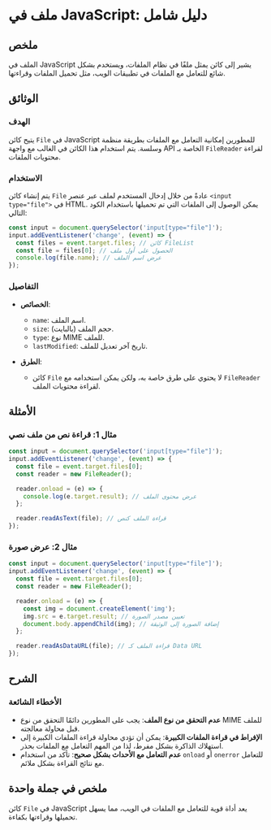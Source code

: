 <!--
Meta Description: # ملف في JavaScript: دليل شامل ## ملخص الملف في JavaScript يشير إلى كائن يمثل ملفًا في نظام الملفات، ويستخدم بشكل شائع للتعامل مع الملفات في تطبيقات ا...
Meta Keywords: file, الملفات, input, const, الملف
-->

# ملف في JavaScript: دليل شامل

## ملخص
الملف في JavaScript يشير إلى كائن يمثل ملفًا في نظام الملفات، ويستخدم بشكل شائع للتعامل مع الملفات في تطبيقات الويب، مثل تحميل الملفات وقراءتها.

## الوثائق
### الهدف
يتيح كائن `File` في JavaScript للمطورين إمكانية التعامل مع الملفات بطريقة منظمة وسلسة. يتم استخدام هذا الكائن في الغالب مع واجهة API الخاصة بـ `FileReader` لقراءة محتويات الملفات.

### الاستخدام
يتم إنشاء كائن `File` عادةً من خلال إدخال المستخدم لملف عبر عنصر `<input type="file">` في HTML. يمكن الوصول إلى الملفات التي تم تحميلها باستخدام الكود التالي:

```javascript
const input = document.querySelector('input[type="file"]');
input.addEventListener('change', (event) => {
  const files = event.target.files; // كائن FileList
  const file = files[0]; // الحصول على أول ملف
  console.log(file.name); // عرض اسم الملف
});
```

### التفاصيل
- **الخصائص**:
  - `name`: اسم الملف.
  - `size`: حجم الملف (بالبايت).
  - `type`: نوع MIME للملف.
  - `lastModified`: تاريخ آخر تعديل للملف.

- **الطرق**:
  - كائن `File` لا يحتوي على طرق خاصة به، ولكن يمكن استخدامه مع `FileReader` لقراءة محتويات الملف.

## الأمثلة
### مثال 1: قراءة نص من ملف نصي
```javascript
const input = document.querySelector('input[type="file"]');
input.addEventListener('change', (event) => {
  const file = event.target.files[0];
  const reader = new FileReader();

  reader.onload = (e) => {
    console.log(e.target.result); // عرض محتوى الملف
  };

  reader.readAsText(file); // قراءة الملف كنص
});
```

### مثال 2: عرض صورة
```javascript
const input = document.querySelector('input[type="file"]');
input.addEventListener('change', (event) => {
  const file = event.target.files[0];
  const reader = new FileReader();

  reader.onload = (e) => {
    const img = document.createElement('img');
    img.src = e.target.result; // تعيين مصدر الصورة
    document.body.appendChild(img); // إضافة الصورة إلى الوثيقة
  };

  reader.readAsDataURL(file); // قراءة الملف كـ Data URL
});
```

## الشرح
### الأخطاء الشائعة
- **عدم التحقق من نوع الملف**: يجب على المطورين دائمًا التحقق من نوع MIME للملف قبل محاولة معالجته.
- **الإفراط في قراءة الملفات الكبيرة**: يمكن أن تؤدي محاولة قراءة الملفات الكبيرة إلى استهلاك الذاكرة بشكل مفرط، لذا من المهم التعامل مع الملفات بحذر.
- **عدم التعامل مع الأحداث بشكل صحيح**: تأكد من استخدام `onload` أو `onerror` للتعامل مع نتائج القراءة بشكل ملائم.

## ملخص في جملة واحدة
كائن `File` في JavaScript يعد أداة قوية للتعامل مع الملفات في الويب، مما يسهل تحميلها وقراءتها بكفاءة.